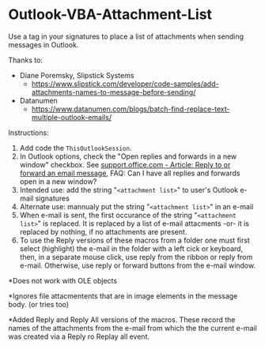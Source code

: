 # Outlook-VBA-Attachment-List
Use a tag in your signatures to place a list of attachments when sending messages in Outlook.

Thanks to:
  * Diane Poremsky, Slipstick Systems
    - https://www.slipstick.com/developer/code-samples/add-attachments-names-to-message-before-sending/
  * Datanumen
    - https://www.datanumen.com/blogs/batch-find-replace-text-multiple-outlook-emails/

Instructions:
1. Add code the ```ThisOutlookSession```.
2. In Outlook options, check the "Open replies and forwards in a new window" checkbox.  See  [support.office.com - Article: Reply to or forward an email message](https://support.office.com/en-us/article/reply-to-or-forward-an-email-message-a843f8d3-01b0-48da-96f5-a71f70d0d7c8), FAQ: Can I have all replies and forwards open in a new window?
2. Intended use: add the string "```<attachment list>```" to user's Outlook e-mail signatures
3. Alternate use: mannualy put the string "```<attachment list>```" in an e-mail
4. When e-mail is sent, the first occurance of the string  "```<attachment list>```" is replaced.  It is replaced by a list of e-mail attacments -or- it is replaced by nothing, if no attachments are present.
5. To use the Reply versions of these macros from a folder one must first select (highlight) the e-mail in the folder with a left cick or keyboard, then, in a separate mouse click, use reply from the ribbon or reply from e-mail.  Otherwise, use reply or forward buttons from the e-mail window.

*Does not work with OLE objects

*Ignores file attacmentents that are in image elements in the message body. (or tries too)

*Added Reply and Reply All versions of the macros.  These record the names of the attachments from the e-mail from which the the current e-mail was created via a Reply ro Replay all event. 
